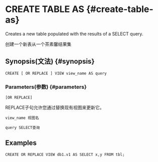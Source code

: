 # CREATE TABLE AS {#create-table-as}

Creates a new table populated with the results of a SELECT query.

创建一个新表从一个茶素馨结果集

## Synopsis\(文法\) {#synopsis}

```
CREATE [ OR REPLACE ] VIEW view_name AS query
```

### Parameters\(参数\) {#parameters}

`[OR REPLACE]`

REPLACE子句允许您通过替换现有视图来更新它。

`view_name 视图名`

`query SELECT查询`

## Examples

```
CREATE OR REPLACE VIEW db1.v1 AS SELECT x,y FROM tbl;
```



